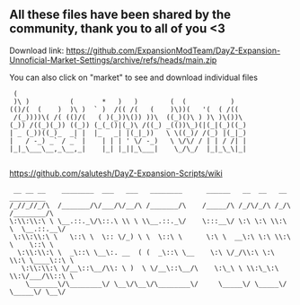 ## All these files have been shared by the community, thank you to all of you <3

Download link:
https://github.com/ExpansionModTeam/DayZ-Expansion-Unnoficial-Market-Settings/archive/refs/heads/main.zip

You can also click on "market" to see and download individual files



```
 (                                                          
 )\ )          (       *   )   )        (  (           )    
(()/(  (    )  )\ )  ` )  /(( /(   (    )\))(   '(  ( /((   
 /(_))))\( /( (()/(   ( )(_))\()) ))\  ((_)()\ ) )\ )\())\  
(_)) /((_)(_)) ((_)) (_(_()|(_)\ /((_) _(())\_)(|(_|(_)((_) 
| _ (_))((_)_  _| |  |_   _| |(_|_))   \ \((_)/ /(_) |(_|_) 
|   / -_) _` / _` |    | | | ' \/ -_)   \ \/\/ / | | / /| | 
|_|_\___\__,_\__,_|    |_| |_||_\___|    \_/\_/  |_|_\_\|_| 
                                                            
```

https://github.com/salutesh/DayZ-Expansion-Scripts/wiki

```
 __ __ __    ________  ___   ___   ________      ______   __  __   __     _________  
/_//_//_/\  /_______/\/___/\/__/\ /_______/\    /_____/\ /_/\/_/\ /_/\   /________/\ 
\:\\:\\:\ \ \__.::._\/\::.\ \\ \ \\__.::._\/    \:::__\/ \:\ \:\ \\:\ \  \__.::.__\/ 
 \:\\:\\:\ \   \::\ \  \:: \/_) \ \  \::\ \      \:\ \  __\:\ \:\ \\:\ \    \::\ \   
  \:\\:\\:\ \  _\::\ \__\:. __  ( (  _\::\ \__    \:\ \/_/\\:\ \:\ \\:\ \____\::\ \  
   \:\\:\\:\ \/__\::\__/\\: \ )  \ \/__\::\__/\    \:\_\ \ \\:\_\:\ \\:\/___/\\::\ \ 
    \_______\/\________\/ \__\/\__\/\________\/     \_____\/ \_____\/ \_____\/ \__\/ 
```
               
